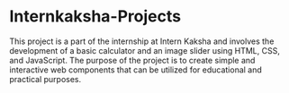 # Internkaksha-Projects
This project is a part of the internship at Intern Kaksha and involves the development of a basic calculator and an image slider using HTML, CSS, and JavaScript. The purpose of the project is to create simple and interactive web components that can be utilized for educational and practical purposes.
